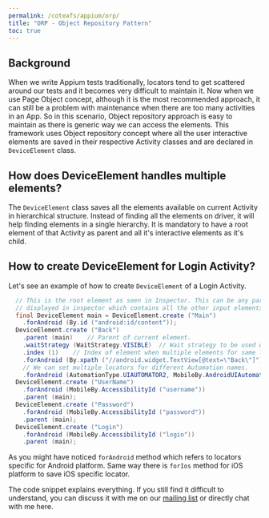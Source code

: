 ```yaml
---
permalink: /coteafs/appium/orp/
title: "ORP - Object Repository Pattern"
toc: true
---
```


## Background

When we write Appium tests traditionally, locators tend to get scattered around our tests and it becomes very difficult to maintain it. Now when we use Page Object concept, although it is the most recommended approach, it can still be a problem with maintenance when there are too many activities in an App. So in this scenario, Object repository approach is easy to maintain as there is generic way we can access the elements. This framework uses Object repository concept where all the user interactive elements are saved in their respective Activity classes and are declared in `DeviceElement` class.

## How does DeviceElement handles multiple elements?

The `DeviceElement` class saves all the elements available on current Activity in hierarchical structure. Instead of finding all the elements on driver, it will help finding elements in a single hierarchy. It is mandatory to have a root element of that Activity as parent and all it's interactive elements as it's child.

## How to create DeviceElement for Login Activity?

Let's see an example of how to create `DeviceElement` of a Login Activity.

```java
  // This is the root element as seen in Inspector. This can be any parent
  // displayed in inspector which contains all the other input elements.
  final DeviceElement main = DeviceElement.create ("Main")
    .forAndroid (By.id ("android:id/content"));
  DeviceElement.create ("Back")
    .parent (main)    // Parent of current element.
    .waitStrategy (WaitStrategy.VISIBLE)  // Wait strategy to be used while finding the element.
    .index (1)    // Index of element when multiple elements for same locator exists.
    .forAndroid (By.xpath ("//android.widget.TextView[@text=\"Back\"]"))     // Locator used to find the element.
    // We can set multiple locators for different Automation names.
    .forAndroid (AutomationType.UIAUTOMATOR2, MobileBy.AndroidUIAutomator ("new UiSelector ().text (\"Back\");"));
  DeviceElement.create ("UserName")
    .forAndroid (MobileBy.AccessibilityId ("username"))
    .parent (main);
  DeviceElement.create ("Password")
    .forAndroid (MobileBy.AccessibilityId ("password"))
    .parent (main);
  DeviceElement.create ("Login")
    .forAndroid (MobileBy.AccessibilityId ("login"))
    .parent (main);
```

As you might have noticed `forAndroid` method which refers to locators specific for Android platform. Same way there is `forIos` method for iOS platform to save iOS specific locator.

The code snippet explains everything. If you still find it difficult to understand, you can discuss it with me on our [mailing list][groups] or directly chat with me here.

[groups]: https://groups.google.com/forum/#!forum/coteafs-appium
